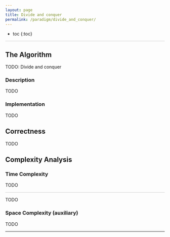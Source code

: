 ```yaml
---
layout: page
title: Divide and conquer
permalink: /paradigm/divide_and_conquer/
---
```


* toc
{:toc}

<hr style="height:1px; border:none; color:#ccc; background-color:#ccc;">

## The Algorithm

TODO: Divide and conquer

### Description

TODO

### Implementation

TODO

## Correctness

TODO

## Complexity Analysis

### Time Complexity

TODO

<hr style="height:1px; border:none; color:#ccc; background-color:#ccc;">

TODO

### Space Complexity (auxiliary)

TODO

---